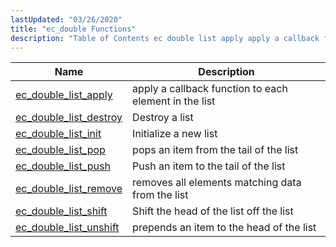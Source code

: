 ```yaml
---
lastUpdated: "03/26/2020"
title: "ec_double Functions"
description: "Table of Contents ec double list apply apply a callback function to each element in the list ec double list destroy Destroy a list ec double list init Initialize a new list ec double list pop pops an item from the tail of the list ec double list push Push..."
---
```



| Name                                                                                                        | Description                                           |
|-------------------------------------------------------------------------------------------------------------|-------------------------------------------------------|
| [ec_double_list_apply](/momentum/3/3-api/apis-ec-double-list-apply)     | apply a callback function to each element in the list |
| [ec_double_list_destroy](/momentum/3/3-api/apis-ec-double-list-destroy) | Destroy a list                                        |
| [ec_double_list_init](/momentum/3/3-api/apis-ec-double-list-init)       | Initialize a new list                                 |
| [ec_double_list_pop](/momentum/3/3-api/apis-ec-double-list-pop)         | pops an item from the tail of the list                |
| [ec_double_list_push](/momentum/3/3-api/apis-ec-double-list-push)       | Push an item to the tail of the list                  |
| [ec_double_list_remove](/momentum/3/3-api/apis-ec-double-list-remove)   | removes all elements matching data from the list      |
| [ec_double_list_shift](/momentum/3/3-api/apis-ec-double-list-shift)     | Shift the head of the list off the list               |
| [ec_double_list_unshift](/momentum/3/3-api/apis-ec-double-list-unshift) | prepends an item to the head of the list              |
